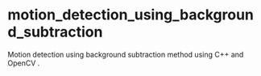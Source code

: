 # motion_detection_using_background_subtraction
Motion detection using background subtraction method using C++ and OpenCV . 
